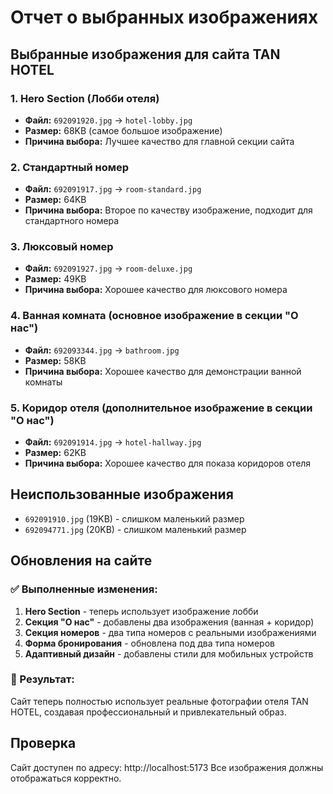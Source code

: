 # Отчет о выбранных изображениях

## Выбранные изображения для сайта TAN HOTEL

### 1. Hero Section (Лобби отеля)
- **Файл:** `692091920.jpg` → `hotel-lobby.jpg`
- **Размер:** 68KB (самое большое изображение)
- **Причина выбора:** Лучшее качество для главной секции сайта

### 2. Стандартный номер
- **Файл:** `692091917.jpg` → `room-standard.jpg`
- **Размер:** 64KB
- **Причина выбора:** Второе по качеству изображение, подходит для стандартного номера

### 3. Люксовый номер
- **Файл:** `692091927.jpg` → `room-deluxe.jpg`
- **Размер:** 49KB
- **Причина выбора:** Хорошее качество для люксового номера

### 4. Ванная комната (основное изображение в секции "О нас")
- **Файл:** `692093344.jpg` → `bathroom.jpg`
- **Размер:** 58KB
- **Причина выбора:** Хорошее качество для демонстрации ванной комнаты

### 5. Коридор отеля (дополнительное изображение в секции "О нас")
- **Файл:** `692091914.jpg` → `hotel-hallway.jpg`
- **Размер:** 62KB
- **Причина выбора:** Хорошее качество для показа коридоров отеля

## Неиспользованные изображения
- `692091910.jpg` (19KB) - слишком маленький размер
- `692094771.jpg` (20KB) - слишком маленький размер

## Обновления на сайте

### ✅ Выполненные изменения:
1. **Hero Section** - теперь использует изображение лобби
2. **Секция "О нас"** - добавлены два изображения (ванная + коридор)
3. **Секция номеров** - два типа номеров с реальными изображениями
4. **Форма бронирования** - обновлена под два типа номеров
5. **Адаптивный дизайн** - добавлены стили для мобильных устройств

### 🎯 Результат:
Сайт теперь полностью использует реальные фотографии отеля TAN HOTEL, создавая профессиональный и привлекательный образ.

## Проверка
Сайт доступен по адресу: http://localhost:5173
Все изображения должны отображаться корректно. 